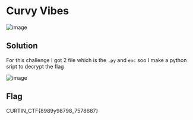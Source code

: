 # Curvy Vibes

![image](https://github.com/6E3372/Curtin-Malaysia-CTF-2023/assets/129729880/0876385c-02c4-4754-aa2a-185154f47c84)

## Solution

For this challenge I got 2 file which is the `.py` and `enc` soo I make a python sript to decrypt the flag

![image](https://github.com/6E3372/Curtin-Malaysia-CTF-2023/assets/129729880/19922e3f-955f-42b2-a462-42623506ab13)

## Flag

CURTIN_CTF{8989y98798_7578687}
